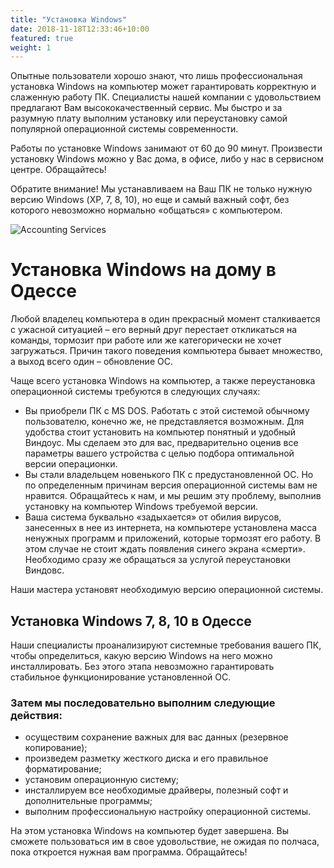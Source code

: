 ```yaml
---
title: "Установка Windows"
date: 2018-11-18T12:33:46+10:00
featured: true
weight: 1
---
```



Опытные пользователи хорошо знают, что лишь профессиональная установка Windows на компьютер может гарантировать корректную и слаженную работу ПК. Специалисты нашей компании с удовольствием предлагают Вам высококачественный сервис. Мы быстро и за разумную плату выполним установку или переустановку самой популярной операционной системы современности.

Работы по установке Windows занимают от 60 до 90 минут. Произвести установку Windows можно у Вас дома, в офисе, либо у нас в сервисном центре. Обращайтесь!

Обратите внимание! Мы устанавливаем на Ваш ПК не только нужную версию Windows (ХР, 7, 8, 10), но еще и самый важный софт, без которого невозможно нормально «общаться» с компьютером.


![Accounting Services](/images/44483_1_2.jpg)

# Установка Windows на дому в Одессе 

Любой владелец компьютера в один прекрасный момент сталкивается с ужасной ситуацией – его верный друг перестает откликаться на команды, тормозит при работе или же категорически не хочет загружаться. Причин такого поведения компьютера бывает множество, а выход всего один – обновление ОС.

Чаще всего установка Windows на компьютер, а также переустановка операционной системы требуются в следующих случаях:

- Вы приобрели ПК с MS DOS. Работать с этой системой обычному пользователю, конечно же, не представляется возможным. Для удобства стоит установить на компьютер понятный и удобный Виндоус. Мы сделаем это для вас, предварительно оценив все параметры вашего устройства с целью подбора оптимальной версии операционки.
- Вы стали владельцем новенького ПК с предустановленной ОС. Но по определенным причинам версия операционной системы вам не нравится. Обращайтесь к нам, и мы решим эту проблему, выполнив установку на компьютер Windows требуемой версии.
- Ваша система буквально «задыхается» от обилия вирусов, занесенных в нее из интернета, на компьютере установлена масса ненужных программ и приложений, которые тормозят его работу. В этом случае не стоит ждать появления синего экрана «смерти». Необходимо сразу же обращаться за услугой переустановки Виндовс.

Наши мастера установят необходимую версию операционной системы.

## Установка Windows 7, 8, 10 в Одессе

Наши специалисты проанализируют системные требования вашего ПК, чтобы определиться, какую версию Windows на него можно инсталлировать. Без этого этапа невозможно гарантировать стабильное функционирование установленной ОС.


### Затем мы последовательно выполним следующие действия:

- осуществим сохранение важных для вас данных (резервное копирование);
- произведем разметку жесткого диска и его правильное форматирование;
- установим операционную систему;
- инсталлируем все необходимые драйверы, полезный софт и дополнительные программы;
- выполним профессиональную настройку операционной системы.

На этом установка Windows на компьютер будет завершена. Вы сможете пользоваться им в свое удовольствие, не ожидая по полчаса, пока откроется нужная вам программа. Обращайтесь!